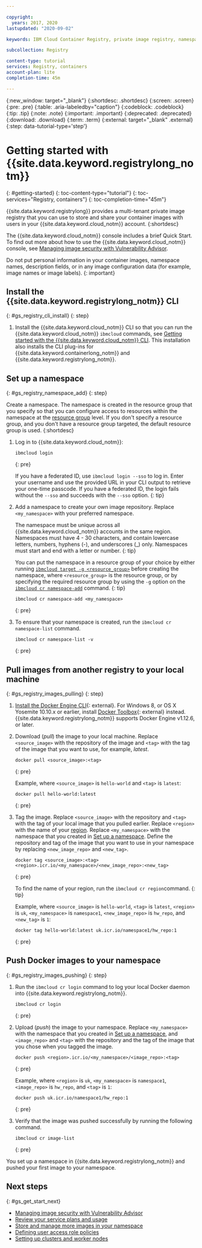 ```yaml
---

copyright:
  years: 2017, 2020
lastupdated: "2020-09-02"

keywords: IBM Cloud Container Registry, private image registry, namespaces, image security, cli, namespaces, tutorial, Docker, images, registry

subcollection: Registry

content-type: tutorial
services: Registry, containers
account-plan: lite
completion-time: 45m

---
```


{:new_window: target="_blank"}
{:shortdesc: .shortdesc}
{:screen: .screen}
{:pre: .pre}
{:table: .aria-labeledby="caption"}
{:codeblock: .codeblock}
{:tip: .tip}
{:note: .note}
{:important: .important}
{:deprecated: .deprecated}
{:download: .download}
{:term: .term}
{:external: target="_blank" .external}
{:step: data-tutorial-type='step'}

# Getting started with {{site.data.keyword.registrylong_notm}}
{: #getting-started}
{: toc-content-type="tutorial"}
{: toc-services="Registry, containers"}
{: toc-completion-time="45m"}

{{site.data.keyword.registrylong}} provides a multi-tenant private image registry that you can use to store and share your container images with users in your {{site.data.keyword.cloud_notm}} account.
{:shortdesc}

The {{site.data.keyword.cloud_notm}} console includes a brief Quick Start. To find out more about how to use the {{site.data.keyword.cloud_notm}} console, see [Managing image security with Vulnerability Advisor](/docs/Registry?topic=va-va_index).

Do not put personal information in your container images, namespace names, description fields, or in any image configuration data (for example, image names or image labels).
{: important}

## Install the {{site.data.keyword.registrylong_notm}} CLI
{: #gs_registry_cli_install}
{: step}

1. Install the {{site.data.keyword.cloud_notm}} CLI so that you can run the {{site.data.keyword.cloud_notm}} `ibmcloud` commands, see [Getting started with the {{site.data.keyword.cloud_notm}} CLI](/docs/cli?topic=cli-getting-started). This installation also installs the CLI plug-ins for {{site.data.keyword.containerlong_notm}} and {{site.data.keyword.registrylong_notm}}.

## Set up a namespace
{: #gs_registry_namespace_add}
{: step}

Create a namespace. The namespace is created in the resource group that you specify so that you can configure access to resources within the namespace at the [resource group](/docs/account?topic=account-rgs) level. If you don't specify a resource group, and you don't have a resource group targeted, the default resource group is used.
{:shortdesc}

1. Log in to {{site.data.keyword.cloud_notm}}:

   ```
   ibmcloud login
   ```
   {: pre}

   If you have a federated ID, use `ibmcloud login --sso` to log in. Enter your username and use the provided URL in your CLI output to retrieve your one-time passcode. If you have a federated ID, the login fails without the `--sso` and succeeds with the `--sso` option.
   {: tip}

2. Add a namespace to create your own image repository. Replace `<my_namespace>` with your preferred namespace.

   The namespace must be unique across all {{site.data.keyword.cloud_notm}} accounts in the same region. Namespaces must have 4 - 30 characters, and contain lowercase letters, numbers, hyphens (-), and underscores (_) only. Namespaces must start and end with a letter or number.
   {: tip}

   You can put the namespace in a resource group of your choice by either running [`ibmcloud target -g <resource_group>`](/docs/cli?topic=cli-ibmcloud_cli#ibmcloud_target) before creating the namespace, where `<resource_group>` is the resource group, or by specifying the required resource group by using the `-g` option on the [`ibmcloud cr namespace-add`](/docs/Registry?topic=container-registry-cli-plugin-containerregcli#bx_cr_namespace_add) command.
   {: tip}

   ```
   ibmcloud cr namespace-add <my_namespace>
   ```
   {: pre}

3. To ensure that your namespace is created, run the `ibmcloud cr namespace-list` command.

   ```
   ibmcloud cr namespace-list -v
   ```
   {: pre}

## Pull images from another registry to your local machine
{: #gs_registry_images_pulling}
{: step}

1. [Install the Docker Engine CLI](https://www.docker.com/products/container-runtime#/download){: external}. For Windows 8, or OS X Yosemite 10.10.x or earlier, install [Docker Toolbox](https://docs.docker.com/toolbox/){: external} instead. {{site.data.keyword.registrylong_notm}} supports Docker Engine v1.12.6, or later.

2. Download (_pull_) the image to your local machine. Replace `<source_image>` with the repository of the image and `<tag>` with the tag of the image that you want to use, for example, _latest_.

   ```
   docker pull <source_image>:<tag>
   ```
   {: pre}

   Example, where `<source_image>` is `hello-world` and `<tag>` is `latest`:

   ```
   docker pull hello-world:latest
   ```
   {: pre}

3. Tag the image. Replace `<source_image>` with the repository and `<tag>` with the tag of your local image that you pulled earlier. Replace `<region>` with the name of your [region](/docs/Registry?topic=Registry-registry_overview#registry_regions). Replace `<my_namespace>` with the namespace that you created in [Set up a namespace](#gs_registry_namespace_add). Define the repository and tag of the image that you want to use in your namespace by replacing `<new_image_repo>` and `<new_tag>`.

   ```
   docker tag <source_image>:<tag> <region>.icr.io/<my_namespace>/<new_image_repo>:<new_tag>
   ```
   {: pre}

   To find the name of your region, run the `ibmcloud cr region`command.
   {: tip}

   Example, where `<source_image>` is `hello-world`, `<tag>` is `latest`, `<region>` is `uk`, `<my_namespace>` is `namespace1`, `<new_image_repo>` is `hw_repo`, and `<new_tag>` is `1`:

   ```
   docker tag hello-world:latest uk.icr.io/namespace1/hw_repo:1
   ```
   {: pre}

## Push Docker images to your namespace
{: #gs_registry_images_pushing}
{: step}

1. Run the `ibmcloud cr login` command to log your local Docker daemon into {{site.data.keyword.registrylong_notm}}.

   ```
   ibmcloud cr login
   ```
   {: pre}

2. Upload (_push_) the image to your namespace. Replace `<my_namespace>` with the namespace that you created in [Set up a namespace](#gs_registry_namespace_add), and `<image_repo>` and `<tag>` with the repository and the tag of the image that you chose when you tagged the image.

   ```
   docker push <region>.icr.io/<my_namespace>/<image_repo>:<tag>
   ```
   {: pre}
   
   Example, where `<region>` is `uk`, `<my_namespace>` is `namespace1`, `<image_repo>` is `hw_repo`, and `<tag>` is `1`:

   ```
   docker push uk.icr.io/namespace1/hw_repo:1
   ```
   {: pre}

3. Verify that the image was pushed successfully by running the following command.

   ```
   ibmcloud cr image-list
   ```
   {: pre}

You set up a namespace in {{site.data.keyword.registrylong_notm}} and pushed your first image to your namespace.

## Next steps
{: #gs_get_start_next}

- [Managing image security with Vulnerability Advisor](/docs/Registry?topic=va-va_index)
- [Review your service plans and usage](/docs/Registry?topic=Registry-registry_overview#registry_plans)
- [Store and manage more images in your namespace](/docs/Registry?topic=Registry-registry_images_)
- [Defining user access role policies](/docs/Registry?topic=Registry-user#user)
- [Setting up clusters and worker nodes](/docs/containers?topic=containers-clusters#clusters)
